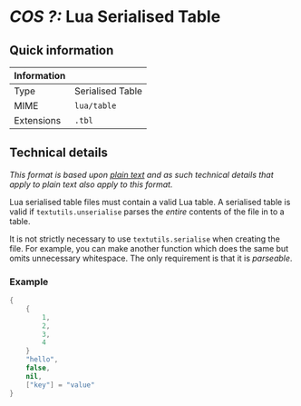 # *COS ?:* Lua Serialised Table

## Quick information

| Information |                           |
| ----------- | ------------------------- |
| Type        | Serialised Table          |
| MIME        | `lua/table`               |
| Extensions  | `.tbl`                    |

## Technical details

*This format is based upon [plain text](/File%20Formats/Documents/Plain%20Text.md) and as such technical details that apply to plain text also apply to this format.*

Lua serialised table files must contain a valid Lua table. A serialised table is valid if `textutils.unserialise` parses the *entire* contents of the file in to a table.

It is not strictly necessary to use `textutils.serialise` when creating the file. For example, you can make another function which does the same but omits unnecessary whitespace. The only requirement is that it is *parseable*.

### Example

```Lua
{
	{
		1,
		2,
		3,
		4
	}
	"hello",
	false,
	nil,
	["key"] = "value"
}
```